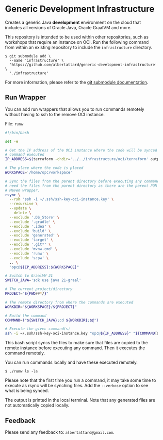 # Generic Development Infrastructure

Creates a generic Java **development** environment on the cloud that includes
all versions of Oracle Java, Oracle GraalVM and more.

This repository is intended to be used within other repositories, such as
workshops that require an instance on OCI. Run the following command from within
an existing repository to include the `infrastructure` directory.

```shell
$ git submodule add \
  --name 'infrastructure' \
  'https://github.com/albertattard/generic-development-infrastructure' \
  './infrastructure'
```

For more information, please refer to the
[git submodule documentation](https://git-scm.com/book/en/v2/Git-Tools-Submodules).

## Run Wrapper

You can add run wrappers that allows you to run commands remotely without having
to ssh to the remove OCI instance.

File: `runw`

```bash
#!/bin/bash

set -e

# Get the IP address of the OCI instance where the code will be synced and
# command executed
IP_ADDRESS=$(terraform -chdir='../../infrastructure/oci/terraform' output -json | jq --raw-output '.instance_public_ip.value')

# The place where the code is placed
WORKSPACE='/home/opc/workspace'

# Sync the files from the parent directory before executing any commands. We
# need the files from the parent directory as there are the parent POM and the
# Maven wrapper.
rsync \
  --rsh 'ssh -i ~/.ssh/ssh-key-oci-instance.key' \
  --recursive \
  --update \
  --delete \
  --exclude '.DS_Store' \
  --exclude '.gradle' \
  --exclude '.idea' \
  --exclude 'build' \
  --exclude 'generated' \
  --exclude 'target' \
  --exclude '.git*' \
  --exclude 'mvnw.cmd' \
  --exclude 'runw' \
  --exclude 'scpw' \
  .. \
  "opc@${IP_ADDRESS}:${WORKSPACE}"

# Switch to GraalVM 21
SWITCH_JAVA='sdk use java 21-graal'

# The current project/directory
PROJECT="${PWD##*/}"

# The remote directory from where the commands are executed
WORKDIR="${WORKSPACE}/${PROJECT}"

# Build the command
COMMAND=("${SWITCH_JAVA};cd ${WORKDIR};$@")

# Execute the given command(s)
ssh -i ~/.ssh/ssh-key-oci-instance.key "opc@${IP_ADDRESS}" "${COMMAND[@]}"
```

This bash script syncs the files to make sure that files are copied to the
remote instance before executing any command. Then it executes the command
remotely.

You can run commands locally and have these executed remotely.

```shell
$ ./runw ls -la
```

Please note that the first time you run a command, it may take some time to
execute as rsync will be synching files. Add the `--verbose` option to see what
is being synced.

The output is printed in the local terminal. Note that any generated files are
not automatically copied locally.

## Feedback

Please send any feedback to: `albertattard@gmail.com`.
